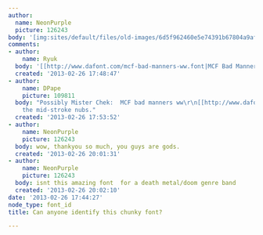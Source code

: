 ```yaml
---
author:
  name: NeonPurple
  picture: 126243
body: '[img:sites/default/files/old-images/6d5f962460e5e74391b67804a9af47f3-d3eq04q_6741.jpg]'
comments:
- author:
    name: Ryuk
  body: '[[http://www.dafont.com/mcf-bad-manners-ww.font|MCF Bad Manners]]'
  created: '2013-02-26 17:48:47'
- author:
    name: DPape
    picture: 109811
  body: "Possibly Mister Chek:  MCF bad manners ww\r\n[[http://www.dafont.com/search.php?q=MCF&text=black%20horizon]][img:sites/default/files/old-images/black1_3549.jpg]Without
    the mid-stroke nubs."
  created: '2013-02-26 17:53:52'
- author:
    name: NeonPurple
    picture: 126243
  body: wow, thankyou so much, you guys are gods.
  created: '2013-02-26 20:01:31'
- author:
    name: NeonPurple
    picture: 126243
  body: isnt this amazing font  for a death metal/doom genre band
  created: '2013-02-26 20:02:10'
date: '2013-02-26 17:44:27'
node_type: font_id
title: Can anyone identify this chunky font?

---
```

